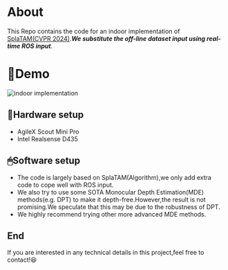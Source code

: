 # About
This Repo contains the code for an indoor implementation of [SplaTAM(CVPR 2024)](https://github.com/spla-tam/SplaTAM).***We substitute the off-line dataset input using real-time ROS input***.
# 🎥Demo
![indoor implementation](./demo/demo.pngdemo.png)
## 🦿Hardware setup
- AgileX Scout Mini Pro
- Intel Realsense D435
## 🖱Software setup
- The code is largely based on SplaTAM(Algorithm),we only add extra code to cope well with ROS input.
- We also try to use some SOTA Monocular Depth Estimation(MDE) methods(e.g. DPT) to make it depth-free.However,the result is not promising.We speculate that this may be due to the robustness of DPT.
- We highly recommend trying other more advanced MDE methods.
## End
If you are interested in any technical details in this project,feel free to contact!😆
  
